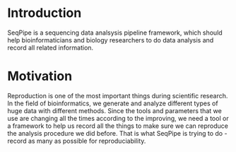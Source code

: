 # Introduction #

SeqPipe is a sequencing data analsysis pipeline framework, which should help bioinformaticians and biology researchers to do data analysis and record all related information.

# Motivation #

Reproduction is one of the most important things during scientific research. In the field of bioinformatics, we generate and analyze different types of huge data with different methods. Since the tools and parameters that we use are changing all the times according to the improving, we need a tool or a framework to help us record all the things to make sure we can reproduce the analysis procedure we did before. That is what SeqPipe is trying to do - record as many as possible for reproduciability.